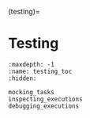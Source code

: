 (testing)=
# Testing

```{toctree}
:maxdepth: -1
:name: testing_toc
:hidden:

mocking_tasks
inspecting_executions
debugging_executions
```
